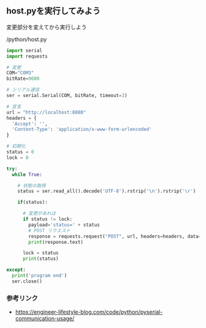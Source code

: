 ## host.pyを実行してみよう
変更部分を変えてから実行しよう

/python/host.py
```python
import serial
import requests

# 変更
COM="COM3"
bitRate=9600

# シリアル通信
ser = serial.Serial(COM, bitRate, timeout=3)

# 宣言
url = "http://localhost:8080"
headers = {
  'Accept': '',
  'Content-Type': 'application/x-www-form-urlencoded'
}

# 初期化
status = 0
lock = 0

try:
  while True:

    # 状態の取得
    status = ser.read_all().decode('UTF-8').rstrip('\n').rstrip('\r')

    if(status):

      # 変更があれば
      if status != lock:
        payload='status=' + status
        # POST リクエスト
        response = requests.request("POST", url, headers=headers, data=payload)
        print(response.text)

      lock = status
      print(status)

except:
  print('program end')
  ser.close()
```

### 参考リンク
- https://engineer-lifestyle-blog.com/code/python/pyserial-communication-usage/